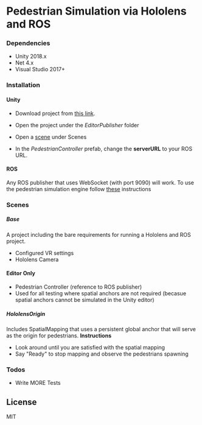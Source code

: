 # Pedestrian Simulation via Hololens and ROS

### Dependencies
* Unity 2018.x
* Net 4.x
* Visual Studio 2017+

### Installation

#### Unity
* Download project from [this link](https://bitbucket.org/acl_ford/hololens/downloads/).

* Open the project under the *EditorPublisher* folder
* Open a [scene](#Scenes) under Scenes
* In the *PedestrianController* prefab, change the **serverURL** to your ROS URL.
#### ROS
Any ROS publisher that uses WebSocket (with port 9090) will work. To use the pedestrian simulation engine follow [these](https://github.com/blutjens/pedestrian_simulation) instructions


### Scenes
##### Base 
A project including the bare requirements for running a Hololens and ROS project.
* Configured VR settings
* Hololens Camera
#### Editor Only
* Pedestrian Controller (reference to ROS publisher)
* Used for all testing where spatial anchors are not required (becasue spatial anchors cannot be simulated in the Unity editor)
#####  HololensOrigin
Includes SpatialMapping that uses a persistent global anchor that will serve as the origin for pedestrians.
**Instructions**
- Look around until you are satisfied with the spatial mapping
- Say "Ready" to stop mapping and observe the pedestrians spawning

### Todos

 - Write MORE Tests

License
----

MIT
